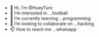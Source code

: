 - 👋 Hi, I’m @HueyTuro
- 👀 I’m interested in ...football
- 🌱 I’m currently learning ...programming
- 💞️ I’m looking to collaborate on ...hacking
- 📫 How to reach me ...whatsapp

<!---
HueyTuro/HueyTuro is a ✨ special ✨ repository because its `README.md` (this file) appears on your GitHub profile.
You can click the Preview link to take a look at your changes.
--->
